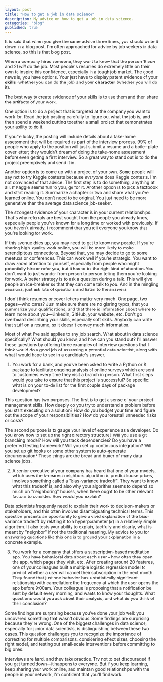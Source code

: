 ```yaml
---
layout: post
title: "How to get a job in data science"
description: My advice on how to get a job in data science.
categories: "blog"
published: true
---
```


It is said that when you give the same advice three times, you should write it down in a blog post. I'm often approached for advice by job seekers in data science, so this is that blog post.

When a company hires someone, they want to know that the person 1) *can* and 2) *will* do the job. Most people's resumes do extremely little on their own to inspire this confidence, especially in a tough job market. The good news is, you have options. Your just have to display patent evidence of your **skills** (whether you can do the job) and your **character** (whether you will do it).

The best way to create evidence of your skills is to use them and then share the artifacts of your work. 

One option is to do a project that is targeted at the company you want to work for. Read the job posting carefully to figure out what the job is, and then spend a weekend putting together a small project that demonstrates your ability to do it. 

If you're lucky, the posting will include details about a take-home assessment that will be required as part of the interview process. 99% of people who apply to the position will just submit a resume and a boiler-plate cover letter; they wouldn't dream of doing the take-home assessment before even getting a first interview. So a great way to stand out is to do the project preemptively and send it in.

Another option is to come up with a project of your own. Some people will say not to try Kaggle contests because *everyone* does Kaggle contests. I'm not convinced of that advice. The first step is to do something, anything at all. If Kaggle seems fun to you, go for it. Another option is to pick a textbook and start reading it. Summarize a chapter or two and share what you've learned online. You don't need to be original. You just need to be more generative than the average data science job-seeker.

The strongest evidence of your character is in your current relationships. That's why referrals are best sought from the people you already know, especially people you've known for a long time or worked with previously. If you haven't already, I recommend that you tell everyone you know that you're looking for work.

If this avenue dries up, you may need to get to know new people. If you're sharing high-quality work online, you will be more likely to make serendipitous connections. Beyond that, you may decide to go to some meetups or conferences. This can work well if you're strategic. You want to draw *some* attention to yourself, especially from people who might potentially hire or refer you, but it has to be the right kind of attention. You don't want to just wander from person to person telling them you're looking for work. A better strategy is to ask a question during a talk. This will give people an ice-breaker so that they can come talk to *you*. And in the mingling sessions, just ask lots of questions and listen to the answers.

I don't think resumes or cover letters matter very much. One page, two pages—who cares? Just make sure there are no glaring typos, that you summarize your qualifications, and that there is information about where to learn more about you—LinkedIn, GitHub, your website, etc. Don't go overboard describing your skills, especially soft skills. Anybody can write that stuff on a resume, so it doesn't convey much information.

Most of what I've said applies to any job search. What about in data science specifically? What should you know, and how can you stand out? I'll answer these questions by offering three examples of interview questions that I think would do a good job of assessing a potential data scientist, along with what I would hope to see in a candidate's answer.

1. You work for a bank, and you've been asked to write a Python or R package to facilitate ongoing analysis of online surveys which are sent to customers every time they visit a branch in person. What first steps would you take to ensure that this project is successful? Be specific: what is on your to-do list for the first couple days of package development?

This question has two purposes. The first is to get a sense of your project management skills. How deeply do you try to understand a problem before you start executing on a solution? How do you budget your time and figure out the scope of your responsibilities? How do you forestall unneeded risks or costs? 

The second purpose is to gauge your level of experience as a developer. Do you know how to set up the right directory structure? Will you use a git branching model? How will you track dependencies? Do you have a preferred testing framework?  Will you set up continuous integration? Will you set up git hooks or some other system to auto-generate documentation? These things are the bread and butter of many data science jobs.

2. A senior executive at your company has heard that one of your models, which uses the k-nearest neighbors algorithm to predict house prices, involves something called a "bias-variance tradeoff". They want to know what this tradeoff is, and also why your algorithm seems to depend so much on "neighboring" houses, when there ought to be other relevant factors to consider. How would you explain?

Data scientists frequently need to explain their work to decision-makers or stakeholders, and this often involves disambiguating technical terms. This question presents an opportunity to give a vivid explanation of the bias-variance tradeoff by relating it to a hyperparameter (*k*) in a relatively simple algorithm. It also tests your ability to explain, tactfully and clearly, what is meant by "neighbor" if not the traditional meaning. My advice to you for answering questions like this one is to ground your explanation in a concrete example.

3. You work for a company that offers a subscription-based meditation app. You have behavioral data about each user – how often they open the app, which pages they visit, etc. After creating around 20 features, one of your colleagues built a multiple logistic regression model to predict whether a user will cancel their subscription in the next month. They found that just one behavior has a statistically significant relationship with cancellation: the frequency at which the user opens the app before 9:00am. Your colleague is proposing that a notification be sent by default every morning, and wants to know your thoughts. What questions would you ask about their analysis, and what do you think of their conclusion?

Some findings are surprising because you've done your job well: you uncovered something that wasn't obvious. Some findings are surprising because they're wrong. One of the biggest challenges in data science, especially for junior data scientists, is distinguishing between these two cases. This question challenges you to recognize the importance of correcting for multiple comparisons, considering effect sizes, choosing the right model, and testing out small-scale interventions before committing to big ones.

Interviews are hard, and they take practice. Try not to get discouraged if you get turned down—it happens to everyone. But if you keep learning, keep sharing your work online, and maintain good relationships with the people in your network, I'm confident that you'll find work.